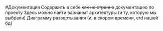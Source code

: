 #Документация
Содержить в себе ~~как не странно~~ документацию по проекту
Здесь можно найти варианыт архитектуры (и ту, которую мы выбрали)
Диаграмму развертывания
(и, в скором времени, erd нашей бд)
